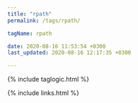 ```yaml
---
title: "rpath"
permalink: /tags/rpath/

tagName: rpath

date: 2020-08-16 11:53:54 +0300
last_updated: 2020-08-16 12:17:35 +0300

---
```


{% include taglogic.html %}

{% include links.html %}
